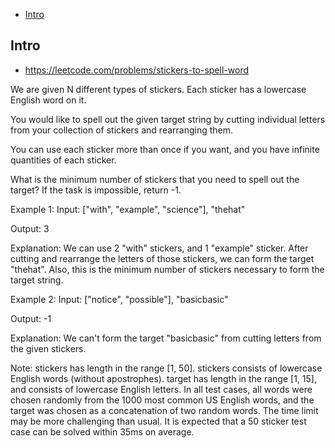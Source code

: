 - [Intro](#intro)

## Intro

- https://leetcode.com/problems/stickers-to-spell-word


We are given N different types of stickers.  Each sticker has a lowercase English word on it.

You would like to spell out the given target string by cutting individual letters from your collection of stickers and rearranging them.

You can use each sticker more than once if you want, and you have infinite quantities of each sticker.

What is the minimum number of stickers that you need to spell out the target?  If the task is impossible, return -1.

Example 1:
Input:
["with", "example", "science"], "thehat"

Output:
3

Explanation:
We can use 2 "with" stickers, and 1 "example" sticker.
After cutting and rearrange the letters of those stickers, we can form the target "thehat".
Also, this is the minimum number of stickers necessary to form the target string.

Example 2:
Input:
["notice", "possible"], "basicbasic"

Output:
-1

Explanation:
We can't form the target "basicbasic" from cutting letters from the given stickers.

Note:
stickers has length in the range [1, 50].
stickers consists of lowercase English words (without apostrophes).
target has length in the range [1, 15], and consists of lowercase English letters.
In all test cases, all words were chosen randomly from the 1000 most common US English words, and the target was chosen as a concatenation of two random words.
The time limit may be more challenging than usual.  It is expected that a 50 sticker test case can be solved within 35ms on average.
